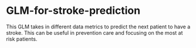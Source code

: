 # GLM-for-stroke-prediction
This GLM takes in different data metrics to predict the next patient to have a stroke. This can be useful in prevention care and focusing on the most at risk patients.
